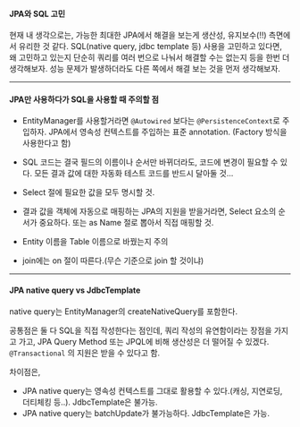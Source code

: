 
#### JPA와 SQL 고민

현재 내 생각으로는, 가능한 최대한 JPA에서 해결을 보는게 생산성, 유지보수(!!) 측면에서 유리한 것 같다. 
SQL(native query, jdbc template 등) 사용을 고민하고 있다면, 왜 고민하고 있는지 단순히 쿼리를 여러 번으로 나눠서 해결할 수는 없는지 등을 한번 더 생각해보자.
성능 문제가 발생하더라도 다른 쪽에서 해결 보는 것을 먼저 생각해보자.

---
#### JPA만 사용하다가 SQL을 사용할 때 주의할 점

- EntityManager를 사용할거라면 `@Autowired` 보다는 `@PersistenceContext`로 주입하자. JPA에서 영속성 컨텍스트를 주입하는 표준 annotation.  (Factory 방식을 사용한다고 함)

- SQL 코드는 결국 필드의 이름이나 순서만 바뀌더라도, 코드에 변경이 필요할 수 있다. 모든 결과 값에 대한 자동화 테스트 코드를 반드시 달아둘 것...

- Select 절에 필요한 값을 모두 명시할 것.
- 결과 값을 객체에 자동으로 매핑하는 JPA의 지원을 받을거라면, Select 요소의 순서가 중요하다. 또는 as Name 절로 뽑아서 직접 매핑할 것.

- Entity 이름을 Table 이름으로 바꿨는지 주의
- join에는 on 절이 따른다.(무슨 기준으로 join 할 것이냐)


---

#### JPA native query vs JdbcTemplate
native query는 EntityManager의 createNativeQuery를 포함한다.

공통점은 둘 다 SQL을 직접 작성한다는 점인데, 쿼리 작성의 유연함이라는 장점을 가지고 가고, 
JPA Query Method 또는 JPQL에 비해 생산성은 더 떨어질 수 있겠다. 
`@Transactional` 의 지원은 받을 수 있다고 함.

차이점은,
- JPA native query는 영속성 컨텍스트를 그대로 활용할 수 있다.(캐싱, 지연로딩, 더티체킹 등..). JdbcTemplate은 불가능.
- JPA native query는 batchUpdate가 불가능하다. JdbcTemplate은 가능.
